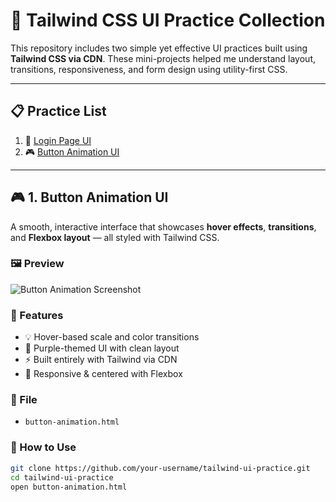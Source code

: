 # 🎯 Tailwind CSS UI Practice Collection

This repository includes two simple yet effective UI practices built using **Tailwind CSS via CDN**. These mini-projects helped me understand layout, transitions, responsiveness, and form design using utility-first CSS.

---

## 📋 Practice List

1. 🔐 [Login Page UI](#-1-Login-page)
2. 🎮 [Button Animation UI](#-1-button-animation-ui)

---

## 🎮 1. Button Animation UI

A smooth, interactive interface that showcases **hover effects**, **transitions**, and **Flexbox layout** — all styled with Tailwind CSS.

### 🖼️ Preview

![Button Animation Screenshot](./Screenshot%202025-06-14%20203815.png)

### 🚀 Features

- 💡 Hover-based scale and color transitions  
- 🎨 Purple-themed UI with clean layout  
- ⚡ Built entirely with Tailwind via CDN  
- 📱 Responsive & centered with Flexbox

### 📄 File

- `button-animation.html`

### 🔧 How to Use

```bash
git clone https://github.com/your-username/tailwind-ui-practice.git
cd tailwind-ui-practice
open button-animation.html
